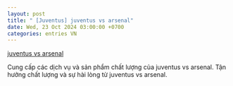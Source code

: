 ```yaml
---
layout: post
title: " [Juventus] juventus vs arsenal"
date: Wed, 23 Oct 2024 03:00:00 +0700
categories: entries VN
---
```

[juventus vs arsenal](https://hnue.edu.vn/video/juventus-vs-arsenal.html)

Cung cấp các dịch vụ và sản phẩm chất lượng của juventus vs arsenal. Tận hưởng chất lượng và sự hài lòng từ juventus vs arsenal.️


